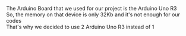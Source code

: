 The Arduino Board that we used for our project is the Arduino Uno R3 <br>
So, the memory on that device is only 32Kb and it's not enough for our codes <br>
That's why we decided to use 2 Arduino Uno R3 instead of 1
